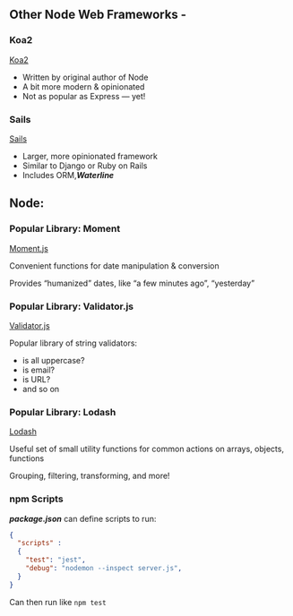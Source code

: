 ## Other Node Web Frameworks -

### Koa2
[Koa2](https://github.com/koajs/koa)

- Written by original author of Node
- A bit more modern & opinionated
- Not as popular as Express — yet!

### Sails
[Sails](https://sailsjs.com/)

- Larger, more opinionated framework
- Similar to Django or Ruby on Rails
- Includes ORM,***Waterline***

## Node:

### Popular Library: Moment
[Moment.js](https://momentjs.com/)

Convenient functions for date manipulation & conversion

Provides “humanized” dates, like “a few minutes ago”, “yesterday”

### Popular Library: Validator.js
[Validator.js](https://github.com/chriso/validator.js)

Popular library of string validators:
- is all uppercase?
- is email?
- is URL?
- and so on

### Popular Library: Lodash
[Lodash](https://lodash.com/)

Useful set of small utility functions for common actions on arrays, objects, functions

Grouping, filtering, transforming, and more!

### npm Scripts
***package.json*** can define scripts to run:
```json
{
  "scripts" :
  {
    "test": "jest",
    "debug": "nodemon --inspect server.js",
  }
}
```

Can then run like `npm test`
